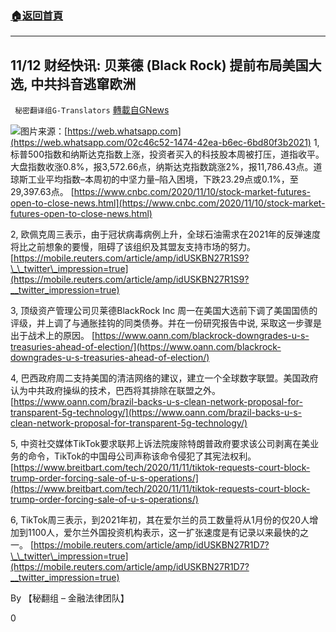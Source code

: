 ###  [:house:返回首頁](https://github.com/ourhimalayas/txt)
---

## 11/12 财经快讯: 贝莱德 (Black Rock) 提前布局美国大选, 中共抖音逃窜欧洲
` 秘密翻译组G-Translators` [轉載自GNews](https://gnews.org/zh-hans/551066/)

![]()![](https://gnews-media-offload.s3.amazonaws.com/wp-content/uploads/2020/11/12085439/Picture59.png)图片来源：[https://web.whatsapp.com](https://web.whatsapp.com/02c46c52-1474-42ea-b6ec-6bd80f3b2021)
1, 标普500指数和纳斯达克指数上涨，投资者买入的科技股本周被打压，道指收平。大盘指数收涨0.8%，报3,572.66点，纳斯达克指数跳涨2%，报11,786.43点。道琼斯工业平均指数–本周初的中坚力量–陷入困境，下跌23.29点或0.1%，至29,397.63点。
[https://www.cnbc.com/2020/11/10/stock-market-futures-open-to-close-news.html](https://www.cnbc.com/2020/11/10/stock-market-futures-open-to-close-news.html)

2, 欧佩克周三表示，由于冠状病毒病例上升，全球石油需求在2021年的反弹速度将比之前想象的要慢，阻碍了该组织及其盟友支持市场的努力。
[https://mobile.reuters.com/article/amp/idUSKBN27R1S9?\_\_twitter\_impression=true](https://mobile.reuters.com/article/amp/idUSKBN27R1S9?__twitter_impression=true)

3, 顶级资产管理公司贝莱德BlackRock Inc 周一在美国大选前下调了美国国债的评级，并上调了与通胀挂钩的同类债券。并在一份研究报告中说, 采取这一步骤是出于战术上的原因。
[https://www.oann.com/blackrock-downgrades-u-s-treasuries-ahead-of-election/](https://www.oann.com/blackrock-downgrades-u-s-treasuries-ahead-of-election/)

4, 巴西政府周二支持美国的清洁网络的建议，建立一个全球数字联盟。美国政府认为中共政府操纵的技术，巴西将其排除在联盟之外。
[https://www.oann.com/brazil-backs-u-s-clean-network-proposal-for-transparent-5g-technology/](https://www.oann.com/brazil-backs-u-s-clean-network-proposal-for-transparent-5g-technology/)

5, 中资社交媒体TikTok要求联邦上诉法院废除特朗普政府要求该公司剥离在美业务的命令，TikTok的中国母公司声称该命令侵犯了其宪法权利。
[https://www.breitbart.com/tech/2020/11/11/tiktok-requests-court-block-trump-order-forcing-sale-of-u-s-operations/](https://www.breitbart.com/tech/2020/11/11/tiktok-requests-court-block-trump-order-forcing-sale-of-u-s-operations/)

6, TikTok周三表示，到2021年初，其在爱尔兰的员工数量将从1月份的仅20人增加到1100人，爱尔兰外国投资机构表示，这一扩张速度是有记录以来最快的之一。
[https://mobile.reuters.com/article/amp/idUSKBN27R1D7?\_\_twitter\_impression=true](https://mobile.reuters.com/article/amp/idUSKBN27R1D7?__twitter_impression=true)

By 【秘翻组 – 金融法律团队】

0
